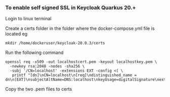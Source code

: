 ### To enable self signed SSL in Keycloak Quarkus 20.+ 
Login to linux terminal

Create a certs folder in the folder where the docker-compose.yml file is located eg
```shell
mkdir /home/dockeruser/keycloak-20.0.3/certs
```
Run the following command
```shell
openssl req -x509 -out localhostcert.pem -keyout localhostkey.pem \
  -newkey rsa:2048 -nodes -sha256 \
  -subj '/CN=localhost' -extensions EXT -config <( \
   printf "[dn]\nCN=localhost\n[req]\ndistinguished_name = dn\n[EXT]\nsubjectAltName=DNS:localhost\nkeyUsage=digitalSignature\nextendedKeyUsage=serverAuth")

```
Copy the two .pem files to certs
